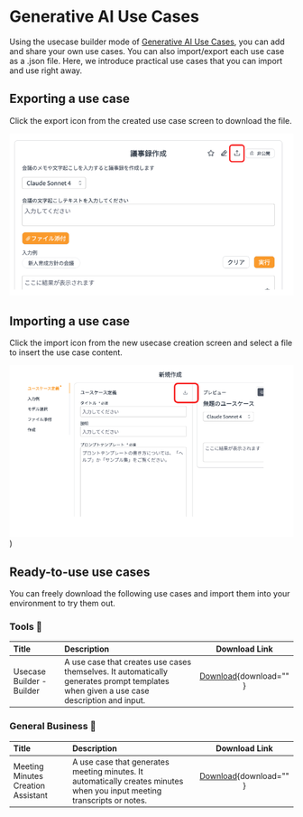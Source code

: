 # Generative AI Use Cases

Using the usecase builder mode of [Generative AI Use Cases](https://github.com/aws-samples/generative-ai-use-cases-jp), you can add and share your own use cases. You can also import/export each use case as a .json file. Here, we introduce practical use cases that you can import and use right away.

## Exporting a use case

Click the export icon from the created use case screen to download the file.

![How to use a use case](../assets/images/solutions/generative-ai-use-cases-use-case-builder/export-usecase.png)

## Importing a use case
Click the import icon from the new usecase creation screen and select a file to insert the use case content.

![How to import a use case](../assets/images/solutions/generative-ai-use-cases-use-case-builder/import-usecase.png))

## Ready-to-use use cases
You can freely download the following use cases and import them into your environment to try them out.

### Tools :hammer:

|Title                |Description                                                                                     |Download Link|
|:---------------------|:------------------------------------------------------------------------------------------------|:---:|
|Usecase Builder - Builder|A use case that creates use cases themselves. It automatically generates prompt templates when given a use case description and input.|[Download](../assets/usecases/usecase_builder_builder.json){download="" }|


### General Business :office:
|Title                |Description                                                                                     |Download Link|
|:---------------------|:------------------------------------------------------------------------------------------------|:---:|
|Meeting Minutes Creation Assistant|A use case that generates meeting minutes. It automatically creates minutes when you input meeting transcripts or notes.|[Download](../assets/usecases/generate_meeting_minutes.json){download="" }|

